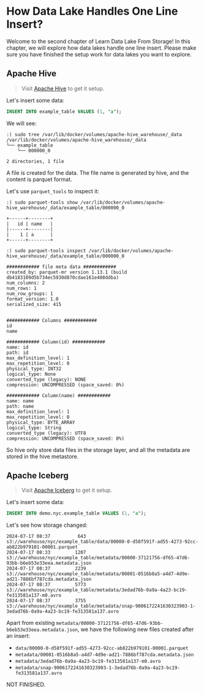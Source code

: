# How Data Lake Handles One Line Insert?

Welcome to the second chapter of Learn Data Lake From Storage! In this chapter, we will explore how data lakes handle one line insert. Please make sure you have finished the setup work for data lakes you want to explore.

## Apache Hive

> Visit [Apache Hive](lakes/apache-hive) to get it setup.

Let's insert some data:

```sql
INSERT INTO example_table VALUES (1, "a");
```

We will see:

```shell
:) sudo tree /var/lib/docker/volumes/apache-hive_warehouse/_data
/var/lib/docker/volumes/apache-hive_warehouse/_data
└── example_table
    └── 000000_0

2 directories, 1 file
```

A file is created for the data. The file name is generated by hive, and the content is parquet format.

Let's use `parquet_tools` to inspect it:

```shell
:) sudo parquet-tools show /var/lib/docker/volumes/apache-hive_warehouse/_data/example_table/000000_0

+------+--------+
|   id | name   |
|------+--------|
|    1 | a      |
+------+--------+

:) sudo parquet-tools inspect /var/lib/docker/volumes/apache-hive_warehouse/_data/example_table/000000_0

############ file meta data ############
created_by: parquet-mr version 1.13.1 (build db4183109d5b734ec5930d870cdae161e408ddba)
num_columns: 2
num_rows: 1
num_row_groups: 1
format_version: 1.0
serialized_size: 415


############ Columns ############
id
name

############ Column(id) ############
name: id
path: id
max_definition_level: 1
max_repetition_level: 0
physical_type: INT32
logical_type: None
converted_type (legacy): NONE
compression: UNCOMPRESSED (space_saved: 0%)

############ Column(name) ############
name: name
path: name
max_definition_level: 1
max_repetition_level: 0
physical_type: BYTE_ARRAY
logical_type: String
converted_type (legacy): UTF8
compression: UNCOMPRESSED (space_saved: 0%)
```

So hive only store data files in the storage layer, and all the metadata are stored in the hive metastore.

## Apache Iceberg

> Visit [Apache Iceberg](lakes/apache-iceberg) to get it setup.

Let's insert some data:

```sql
INSERT INTO demo.nyc.example_table VALUES (1, "a");
```

Let's see how storage changed:

```shell
2024-07-17 08:37          643  s3://warehouse/nyc/example_table/data/00000-0-d58f591f-ad55-4273-92cc-ab822b979101-00001.parquet
2024-07-17 08:33         1207  s3://warehouse/nyc/example_table/metadata/00000-37121756-df65-47d6-93bb-b6eb53e33eea.metadata.json
2024-07-17 08:37         2239  s3://warehouse/nyc/example_table/metadata/00001-0516b8a5-a4d7-4d9e-ad21-7886bf787cda.metadata.json
2024-07-17 08:37         5773  s3://warehouse/nyc/example_table/metadata/3edad76b-0a9a-4a23-bc19-fe313581a137-m0.avro
2024-07-17 08:37         3755  s3://warehouse/nyc/example_table/metadata/snap-9006172241630323903-1-3edad76b-0a9a-4a23-bc19-fe313581a137.avro
```

Apart from existing `metadata/00000-37121756-df65-47d6-93bb-b6eb53e33eea.metadata.json`, we have the following new files created after an insert:

- `data/00000-0-d58f591f-ad55-4273-92cc-ab822b979101-00001.parquet`
- `metadata/00001-0516b8a5-a4d7-4d9e-ad21-7886bf787cda.metadata.json`
- `metadata/3edad76b-0a9a-4a23-bc19-fe313581a137-m0.avro`
- `metadata/snap-9006172241630323903-1-3edad76b-0a9a-4a23-bc19-fe313581a137.avro`

NOT FINISHED.